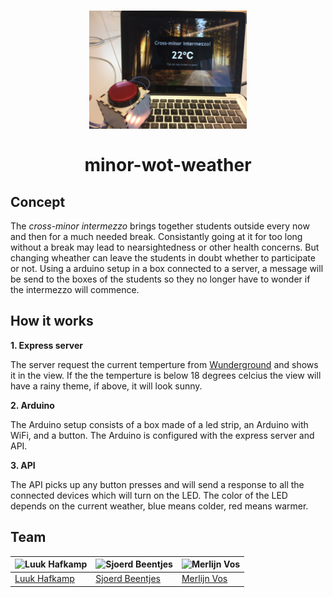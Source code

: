 <h1 align="center">
  <img width="50%" src="media/impression.jpg" alt="impression of the online app working together with the NodeMCU">
  <br>
  <br>
  minor-wot-weather
</h1>

## Concept
The _cross-minor intermezzo_ brings together students outside every now and then for a much needed break. Consistantly going at it for too long without a break may lead to nearsightedness or other health concerns.
But changing wheather can leave the students in doubt whether to participate or not. Using a arduino setup in a box connected to a server, a message will be send to the boxes of the students so they no longer have to wonder if the intermezzo will commence.

## How it works
**1. Express server**

The server request the current temperture from [Wunderground](https://api.wunderground.com) and shows it in the view. If the the temperture is below 18 degrees celcius the view will have a rainy theme, if above, it will look sunny.

**2. Arduino**

The Arduino setup consists of a box made of a led strip, an Arduino with WiFi, and a button. The Arduino is configured with the express server and API.

**3. API**

The API picks up any button presses and will send a response to all the connected devices which will turn on the LED. The color of the LED depends on the current weather, blue means colder, red means warmer.


## Team

![Luuk Hafkamp](https://avatars0.githubusercontent.com/u/14187210?v=3&s=150) | ![Sjoerd Beentjes](https://avatars3.githubusercontent.com/u/11621275?v=3&s=150) | ![Merlijn Vos](https://avatars1.githubusercontent.com/u/9060226?v=3&s=150) |
---|---|---
[Luuk Hafkamp](https://github.com/lhafkamp) | [Sjoerd Beentjes](https://github.com/Sjoerdbeentjes) | [Merlijn Vos](https://github.com/Murderlon) |
